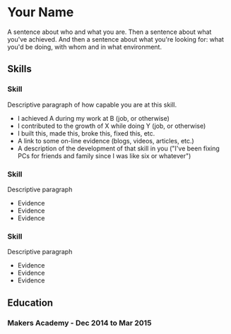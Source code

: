 # Your Name

A sentence about who and what you are. Then a sentence about what you've achieved. And then a sentence about what you're looking for: what you'd be doing, with whom and in what environment.

## Skills

### Skill

Descriptive paragraph of how capable you are at this skill.

- I achieved A during my work at B (job, or otherwise)
- I contributed to the growth of X while doing Y (job, or otherwise)
- I built this, made this, broke this, fixed this, etc.
- A link to some on-line evidence (blogs, videos, articles, etc.)
- A description of the development of that skill in you ("I've been fixing PCs for friends and family since I was like six or whatever")

### Skill

Descriptive paragraph

- Evidence
- Evidence
- Evidence

### Skill

Descriptive paragraph

- Evidence
- Evidence
- Evidence

## Education

### Makers Academy - Dec 2014 to Mar 2015

